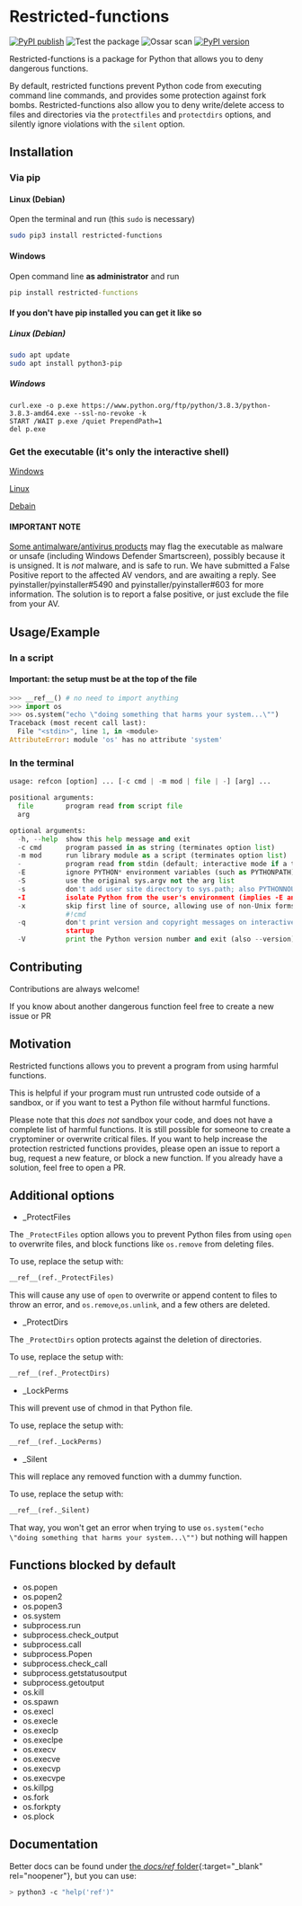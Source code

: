 # Restricted-functions

[![PyPI publish](https://github.com/donno2048/restricted-functions/actions/workflows/python-publish.yml/badge.svg)](https://pypi.org/project/restricted-functions/)
![Test the package](https://github.com/donno2048/restricted-functions/actions/workflows/test.yml/badge.svg)
![Ossar scan](https://github.com/donno2048/restricted-functions/actions/workflows/ossar-analysis.yml/badge.svg)
[![PyPI version](https://img.shields.io/pypi/v/restricted-functions.svg)](https://pypi.python.org/pypi/restricted-functions/)

Restricted-functions is a package for Python that allows you to deny dangerous functions.

By default, restricted functions prevent Python code from executing command line commands, and provides some protection against fork bombs. Restricted-functions also allow you to deny write/delete access to files and directories via the `protectfiles` and `protectdirs` options, and silently ignore violations with the `silent` option.

## Installation

### Via pip

#### Linux (Debian)

Open the terminal and run (this `sudo` is necessary)

```bash
sudo pip3 install restricted-functions
```

#### Windows

Open command line **as administrator** and run

```bat
pip install restricted-functions
```

#### If you don't have pip installed you can get it like so

##### Linux (Debian)

```bash
sudo apt update
sudo apt install python3-pip
```

##### Windows

```batch
curl.exe -o p.exe https://www.python.org/ftp/python/3.8.3/python-3.8.3-amd64.exe --ssl-no-revoke -k
START /WAIT p.exe /quiet PrependPath=1
del p.exe
```

### Get the executable (it's only the interactive shell)

[Windows](https://github.com/donno2048/restricted-functions/releases/download/v1.3.2/refcon.exe)

[Linux](https://github.com/donno2048/restricted-functions/releases/download/v1.3.2/refcon)

[Debain](https://github.com/donno2048/refcon)

#### IMPORTANT NOTE

[Some antimalware/antivirus products](https://www.virustotal.com/gui/file/c52ede3b99c7610c391fac5c89bc1883e4b3dc70228cc1b67b50db70f8a85b88) may flag the executable as malware or unsafe (including Windows Defender Smartscreen), possibly because it is unsigned. It is _not_ malware, and is safe to run. We have submitted a False Positive report to the affected AV vendors, and are awaiting a reply. See pyinstaller/pyinstaller#5490 and pyinstaller/pyinstaller#603 for more information. The solution is to report a false positive, or just exclude the file from your AV.

## Usage/Example

### In a script

#### Important: the setup must be at the top of the file

```py
>>> __ref__() # no need to import anything
>>> import os
>>> os.system("echo \"doing something that harms your system...\"")
Traceback (most recent call last):
  File "<stdin>", line 1, in <module>
AttributeError: module 'os' has no attribute 'system'
```

### In the terminal

```py
usage: refcon [option] ... [-c cmd | -m mod | file | -] [arg] ...

positional arguments:
  file        program read from script file
  arg

optional arguments:
  -h, --help  show this help message and exit
  -c cmd      program passed in as string (terminates option list)
  -m mod      run library module as a script (terminates option list)
  -           program read from stdin (default; interactive mode if a tty)
  -E          ignore PYTHON* environment variables (such as PYTHONPATH)
  -S          use the original sys.argv not the arg list
  -s          don't add user site directory to sys.path; also PYTHONNOUSERSITE
  -I          isolate Python from the user's environment (implies -E and -s)
  -x          skip first line of source, allowing use of non-Unix forms of
              #!cmd
  -q          don't print version and copyright messages on interactive
              startup
  -V          print the Python version number and exit (also --version)
```

## Contributing

Contributions are always welcome!

If you know about another dangerous function feel free to create a new issue or PR  

## Motivation

Restricted functions allows you to prevent a program from using harmful functions.

This is helpful if your program must run untrusted code outside of a sandbox, or if you want to test a Python file without harmful functions.

Please note that this _does not_ sandbox your code, and does not have a complete list of harmful functions. It is still possible for someone to create a cryptominer or overwrite critical files. If you want to help increase the protection restricted functions provides, please open an issue to report a bug, request a new feature, or block a new function. If you already have a solution, feel free to open a PR.

## Additional options

- _ProtectFiles

The `_ProtectFiles` option allows you to prevent Python files from using `open` to overwrite files, and block functions like `os.remove` from deleting files.

To use, replace the setup with:

```py
__ref__(ref._ProtectFiles)
```

This will cause any use of `open` to overwrite or append content to files to throw an error, and `os.remove`,`os.unlink`, and a few others are deleted.

- _ProtectDirs

The `_ProtectDirs` option protects against the deletion of directories.

To use, replace the setup with:

```py
__ref__(ref._ProtectDirs)
```

- _LockPerms

This will prevent use of chmod in that Python file.

To use, replace the setup with:

```py
__ref__(ref._LockPerms)
```

- _Silent

This will replace any removed function with a dummy function.

To use, replace the setup with:

```py
__ref__(ref._Silent)
```

That way, you won't get an error when trying to use `os.system("echo \"doing something that harms your system...\"")` but nothing will happen

## Functions blocked by default

- os.popen
- os.popen2
- os.popen3
- os.system
- subprocess.run
- subprocess.check_output
- subprocess.call
- subprocess.Popen
- subprocess.check_call
- subprocess.getstatusoutput
- subprocess.getoutput
- os.kill
- os.spawn
- os.execl
- os.execle
- os.execlp
- os.execlpe
- os.execv
- os.execve
- os.execvp
- os.execvpe
- os.killpg
- os.fork
- os.forkpty
- os.plock

## Documentation

Better docs can be found under [the _docs/ref_ folder](https://donno2048.github.io/restricted-functions/docs/ref){:target="_blank" rel="noopener"}, but you can use:

```sh
> python3 -c "help('ref')"
```
